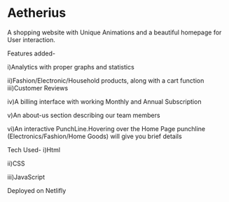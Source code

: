 # Aetherius

A shopping website with Unique Animations and a beautiful homepage for User interaction.

Features added-

i)Analytics with proper graphs and statistics

ii)Fashion/Electronic/Household products, along with a cart function
iii)Customer Reviews

iv)A billing interface with working Monthly and Annual Subscription

v)An about-us section describing our team members

vi)An interactive PunchLine.Hovering over the Home Page punchline (Electronics/Fashion/Home Goods) will give you brief details 



Tech Used-
i)Html

ii)CSS

iii)JavaScript


Deployed on Netlifly

